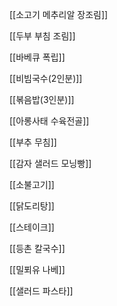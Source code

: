 
[[소고기 메추리알 장조림]]

[[두부 부침 조림]]

[[바베큐 폭립]]

[[비빔국수(2인분)]]

[[볶음밥(3인분)]]

[[아롱사태 수육전골]]

[[부추 무침]]

[[감자 샐러드 모닝빵]]

[[소불고기]]

[[닭도리탕]]

[[스테이크]]

[[등촌 칼국수]]

[[밀푀유 나베]]

[[샐러드 파스타]]

